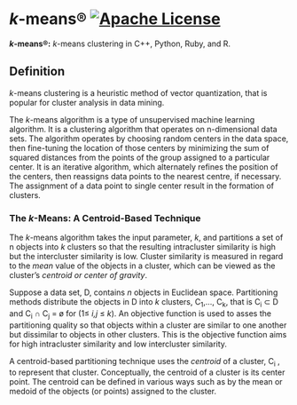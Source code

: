 # <i>k</i>-means® [![Apache License](https://img.shields.io/badge/license-Apache-blue.svg)](https://github.com/iamprabhat/k-means/blob/master/LICENSE)
<b><i>k</i>-means®:</b> <i>k</i>-means clustering in C++, Python, Ruby, and R.

## Definition
<i>k</i>-means clustering is a heuristic method of vector quantization, that is popular for cluster analysis in data mining.

The <i>k</i>-means algorithm is a type of unsupervised machine learning algorithm. It is a clustering algorithm that operates on n-dimensional data sets. The algorithm operates by choosing random centers in the data space, then fine-tuning the location of those centers by minimizing the sum of squared distances from the points of the group assigned to a particular center. It is an iterative algorithm, which alternately refines the position of the centers, then reassigns data points to the nearest centre, if necessary. The assignment of a data point to single center result in the formation of clusters.

### The <i>k</i>-Means: A Centroid-Based Technique
The <i>k</i>-means algorithm takes the input parameter, <i>k</i>, and partitions a set of n objects into <i>k</i> clusters so that the resulting intracluster similarity is high but the intercluster similarity is low. Cluster similarity is measured in regard to the <i>mean</i> value of the objects in a cluster, which can be viewed as the cluster’s <i>centroid or center of gravity</i>.

Suppose a data set, D, contains <i>n</i> objects in Euclidean space. Partitioning methods distribute the objects in D into <i>k</i> clusters, C<sub>1</sub>,..., C<sub>k</sub>, that is C<sub>i</sub> ⊂ D and C<sub>i</sub> ∩ C<sub>j</sub> = ø for (1≤ <i>i,j</i> ≤ <i>k</i>). An objective function is used to asses the partitioning quality so that objects within a cluster are similar to one another but dissimilar to objects in other clusters. This is the objective function aims for high intracluster similarity and low intercluster similarity.

A centroid-based partitioning technique uses the <i>centroid</i> of a cluster, C<sub>i</sub> , to represent that cluster. Conceptually, the centroid of a cluster is its center point. The centroid can be defined in various ways such as by the mean or medoid of the objects (or points) assigned to the cluster.
